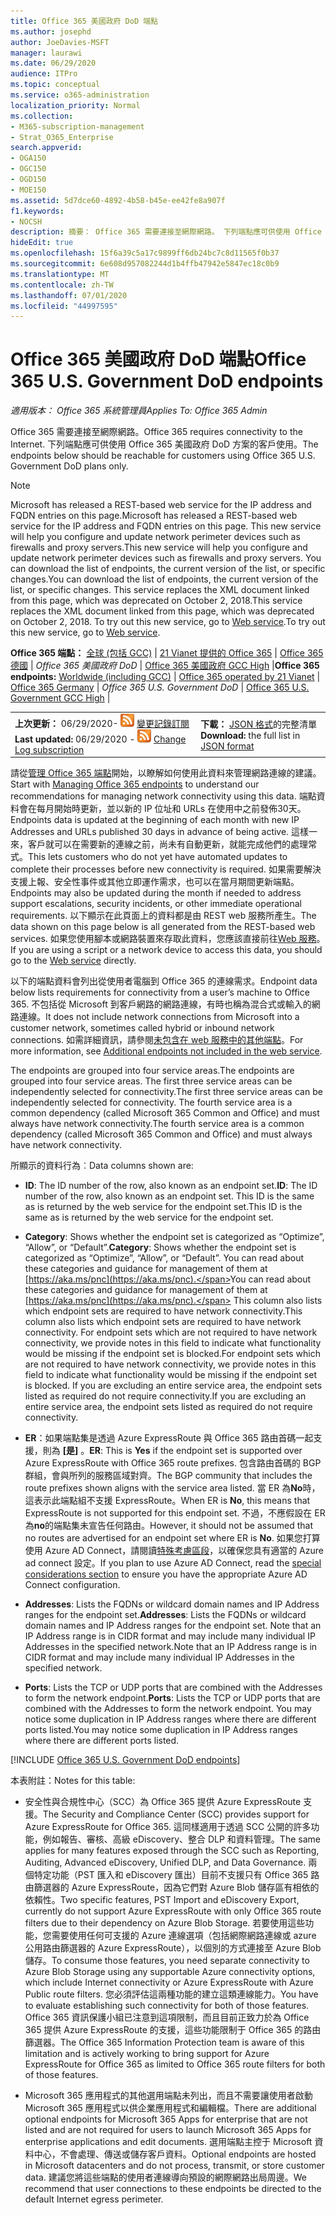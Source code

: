 ```yaml
---
title: Office 365 美國政府 DoD 端點
ms.author: josephd
author: JoeDavies-MSFT
manager: laurawi
ms.date: 06/29/2020
audience: ITPro
ms.topic: conceptual
ms.service: o365-administration
localization_priority: Normal
ms.collection:
- M365-subscription-management
- Strat_O365_Enterprise
search.appverid:
- OGA150
- OGC150
- OGD150
- MOE150
ms.assetid: 5d7dce60-4892-4b58-b45e-ee42fe8a907f
f1.keywords:
- NOCSH
description: 摘要： Office 365 需要連接至網際網路。 下列端點應可供使用 Office 365 美國政府 DoD 方案的客戶使用。
hideEdit: true
ms.openlocfilehash: 15f6a39c5a17c9899ff6db24bc7c8d11565f0b37
ms.sourcegitcommit: 6e608d957082244d1b4ffb47942e5847ec18c0b9
ms.translationtype: MT
ms.contentlocale: zh-TW
ms.lasthandoff: 07/01/2020
ms.locfileid: "44997595"
---
```

# <a name="office-365-us-government-dod-endpoints"></a><span data-ttu-id="4a12c-104">Office 365 美國政府 DoD 端點</span><span class="sxs-lookup"><span data-stu-id="4a12c-104">Office 365 U.S. Government DoD endpoints</span></span>

<span data-ttu-id="4a12c-105">*適用版本： Office 365 系統管理員*</span><span class="sxs-lookup"><span data-stu-id="4a12c-105">*Applies To: Office 365 Admin*</span></span>

 <span data-ttu-id="4a12c-106">Office 365 需要連接至網際網路。</span><span class="sxs-lookup"><span data-stu-id="4a12c-106">Office 365 requires connectivity to the Internet.</span></span> <span data-ttu-id="4a12c-107">下列端點應可供使用 Office 365 美國政府 DoD 方案的客戶使用。</span><span class="sxs-lookup"><span data-stu-id="4a12c-107">The endpoints below should be reachable for customers using Office 365 U.S. Government DoD plans only.</span></span>
  
> [!NOTE]
> <span data-ttu-id="4a12c-108">Microsoft has released a REST-based web service for the IP address and FQDN entries on this page.</span><span class="sxs-lookup"><span data-stu-id="4a12c-108">Microsoft has released a REST-based web service for the IP address and FQDN entries on this page.</span></span> <span data-ttu-id="4a12c-109">This new service will help you configure and update network perimeter devices such as firewalls and proxy servers.</span><span class="sxs-lookup"><span data-stu-id="4a12c-109">This new service will help you configure and update network perimeter devices such as firewalls and proxy servers.</span></span> <span data-ttu-id="4a12c-110">You can download the list of endpoints, the current version of the list, or specific changes.</span><span class="sxs-lookup"><span data-stu-id="4a12c-110">You can download the list of endpoints, the current version of the list, or specific changes.</span></span> <span data-ttu-id="4a12c-111">This service replaces the XML document linked from this page, which was deprecated on October 2, 2018.</span><span class="sxs-lookup"><span data-stu-id="4a12c-111">This service replaces the XML document linked from this page, which was deprecated on October 2, 2018.</span></span> <span data-ttu-id="4a12c-112">To try out this new service, go to [Web service](office-365-ip-web-service.md).</span><span class="sxs-lookup"><span data-stu-id="4a12c-112">To try out this new service, go to [Web service](office-365-ip-web-service.md).</span></span>
  
 <span data-ttu-id="4a12c-113">**Office 365 端點：** [全球 (包括 GCC)](urls-and-ip-address-ranges.md) | [21 Vianet 提供的 Office 365](urls-and-ip-address-ranges-21vianet.md)  | [Office 365 德國](office-365-germany-endpoints.md) |  *Office 365 美國政府 DoD* | [Office 365 美國政府 GCC High](office-365-u-s-government-gcc-high-endpoints.md) |</span><span class="sxs-lookup"><span data-stu-id="4a12c-113">**Office 365 endpoints:** [Worldwide (including GCC)](urls-and-ip-address-ranges.md) | [Office 365 operated by 21 Vianet](urls-and-ip-address-ranges-21vianet.md)  | [Office 365 Germany](office-365-germany-endpoints.md) | *Office 365 U.S. Government DoD* | [Office 365 U.S. Government GCC High](office-365-u-s-government-gcc-high-endpoints.md) |</span></span>
  
|||
|:-----|:-----|
|<span data-ttu-id="4a12c-114">**上次更新：** 06/29/2020- ![ RSS ](media/5dc6bb29-25db-4f44-9580-77c735492c4b.png) [變更記錄訂閱](https://endpoints.office.com/version/USGOVDoD?allversions=true&format=rss&clientrequestid=b10c5ed1-bad1-445f-b386-b919946339a7)</span><span class="sxs-lookup"><span data-stu-id="4a12c-114">**Last updated:** 06/29/2020 - ![RSS](media/5dc6bb29-25db-4f44-9580-77c735492c4b.png) [Change Log subscription](https://endpoints.office.com/version/USGOVDoD?allversions=true&format=rss&clientrequestid=b10c5ed1-bad1-445f-b386-b919946339a7)</span></span> <br/> |<span data-ttu-id="4a12c-115">**下載：** [JSON 格式](https://endpoints.office.com/endpoints/USGOVDoD?clientrequestid=b10c5ed1-bad1-445f-b386-b919946339a7)的完整清單</span><span class="sxs-lookup"><span data-stu-id="4a12c-115">**Download:** the full list in [JSON format](https://endpoints.office.com/endpoints/USGOVDoD?clientrequestid=b10c5ed1-bad1-445f-b386-b919946339a7)</span></span> <br/> |

 <span data-ttu-id="4a12c-116">請從[管理 Office 365 端點](managing-office-365-endpoints.md)開始，以瞭解如何使用此資料來管理網路連線的建議。</span><span class="sxs-lookup"><span data-stu-id="4a12c-116">Start with [Managing Office 365 endpoints](managing-office-365-endpoints.md) to understand our recommendations for managing network connectivity using this data.</span></span> <span data-ttu-id="4a12c-117">端點資料會在每月開始時更新，並以新的 IP 位址和 URLs 在使用中之前發佈30天。</span><span class="sxs-lookup"><span data-stu-id="4a12c-117">Endpoints data is updated at the beginning of each month with new IP Addresses and URLs published 30 days in advance of being active.</span></span> <span data-ttu-id="4a12c-118">這樣一來，客戶就可以在需要新的連線之前，尚未有自動更新，就能完成他們的處理常式。</span><span class="sxs-lookup"><span data-stu-id="4a12c-118">This lets customers who do not yet have automated updates to complete their processes before new connectivity is required.</span></span> <span data-ttu-id="4a12c-119">如果需要解決支援上報、安全性事件或其他立即運作需求，也可以在當月期間更新端點。</span><span class="sxs-lookup"><span data-stu-id="4a12c-119">Endpoints may also be updated during the month if needed to address support escalations, security incidents, or other immediate operational requirements.</span></span> <span data-ttu-id="4a12c-120">以下顯示在此頁面上的資料都是由 REST web 服務所產生。</span><span class="sxs-lookup"><span data-stu-id="4a12c-120">The data shown on this page below is all generated from the REST-based web services.</span></span> <span data-ttu-id="4a12c-121">如果您使用腳本或網路裝置來存取此資料，您應該直接前往[Web 服務](office-365-ip-web-service.md)。</span><span class="sxs-lookup"><span data-stu-id="4a12c-121">If you are using a script or a network device to access this data, you should go to the [Web service](office-365-ip-web-service.md) directly.</span></span>

<span data-ttu-id="4a12c-122">以下的端點資料會列出從使用者電腦到 Office 365 的連線需求。</span><span class="sxs-lookup"><span data-stu-id="4a12c-122">Endpoint data below lists requirements for connectivity from a user’s machine to Office 365.</span></span> <span data-ttu-id="4a12c-123">不包括從 Microsoft 到客戶網路的網路連線，有時也稱為混合式或輸入的網路連線。</span><span class="sxs-lookup"><span data-stu-id="4a12c-123">It does not include network connections from Microsoft into a customer network, sometimes called hybrid or inbound network connections.</span></span> <span data-ttu-id="4a12c-124">如需詳細資訊，請參閱[未包含在 web 服務中的其他端點](additional-office365-ip-addresses-and-urls.md)。</span><span class="sxs-lookup"><span data-stu-id="4a12c-124">For more information, see [Additional endpoints not included in the web service](additional-office365-ip-addresses-and-urls.md).</span></span> 

<span data-ttu-id="4a12c-125">The endpoints are grouped into four service areas.</span><span class="sxs-lookup"><span data-stu-id="4a12c-125">The endpoints are grouped into four service areas.</span></span> <span data-ttu-id="4a12c-126">The first three service areas can be independently selected for connectivity.</span><span class="sxs-lookup"><span data-stu-id="4a12c-126">The first three service areas can be independently selected for connectivity.</span></span> <span data-ttu-id="4a12c-127">The fourth service area is a common dependency (called Microsoft 365 Common and Office) and must always have network connectivity.</span><span class="sxs-lookup"><span data-stu-id="4a12c-127">The fourth service area is a common dependency (called Microsoft 365 Common and Office) and must always have network connectivity.</span></span>

<span data-ttu-id="4a12c-128">所顯示的資料行為︰</span><span class="sxs-lookup"><span data-stu-id="4a12c-128">Data columns shown are:</span></span>

- <span data-ttu-id="4a12c-129">**ID**: The ID number of the row, also known as an endpoint set.</span><span class="sxs-lookup"><span data-stu-id="4a12c-129">**ID**: The ID number of the row, also known as an endpoint set.</span></span> <span data-ttu-id="4a12c-130">This ID is the same as is returned by the web service for the endpoint set.</span><span class="sxs-lookup"><span data-stu-id="4a12c-130">This ID is the same as is returned by the web service for the endpoint set.</span></span>

- <span data-ttu-id="4a12c-131">**Category**: Shows whether the endpoint set is categorized as “Optimize”, “Allow”, or “Default”.</span><span class="sxs-lookup"><span data-stu-id="4a12c-131">**Category**: Shows whether the endpoint set is categorized as “Optimize”, “Allow”, or “Default”.</span></span> <span data-ttu-id="4a12c-132">You can read about these categories and guidance for management of them at [https://aka.ms/pnc](https://aka.ms/pnc).</span><span class="sxs-lookup"><span data-stu-id="4a12c-132">You can read about these categories and guidance for management of them at [https://aka.ms/pnc](https://aka.ms/pnc).</span></span> <span data-ttu-id="4a12c-133">This column also lists which endpoint sets are required to have network connectivity.</span><span class="sxs-lookup"><span data-stu-id="4a12c-133">This column also lists which endpoint sets are required to have network connectivity.</span></span> <span data-ttu-id="4a12c-134">For endpoint sets which are not required to have network connectivity, we provide notes in this field to indicate what functionality would be missing if the endpoint set is blocked.</span><span class="sxs-lookup"><span data-stu-id="4a12c-134">For endpoint sets which are not required to have network connectivity, we provide notes in this field to indicate what functionality would be missing if the endpoint set is blocked.</span></span> <span data-ttu-id="4a12c-135">If you are excluding an entire service area, the endpoint sets listed as required do not require connectivity.</span><span class="sxs-lookup"><span data-stu-id="4a12c-135">If you are excluding an entire service area, the endpoint sets listed as required do not require connectivity.</span></span>

- <span data-ttu-id="4a12c-136">**ER**：如果端點集是透過 Azure ExpressRoute 與 Office 365 路由首碼一起支援，則為 **[是]** 。</span><span class="sxs-lookup"><span data-stu-id="4a12c-136">**ER**: This is **Yes** if the endpoint set is supported over Azure ExpressRoute with Office 365 route prefixes.</span></span> <span data-ttu-id="4a12c-137">包含路由首碼的 BGP 群組，會與所列的服務區域對齊。</span><span class="sxs-lookup"><span data-stu-id="4a12c-137">The BGP community that includes the route prefixes shown aligns with the service area listed.</span></span> <span data-ttu-id="4a12c-138">當 ER 為**No**時，這表示此端點組不支援 ExpressRoute。</span><span class="sxs-lookup"><span data-stu-id="4a12c-138">When ER is **No**, this means that ExpressRoute is not supported for this endpoint set.</span></span> <span data-ttu-id="4a12c-139">不過，不應假設在 ER 為**no**的端點集未宣告任何路由。</span><span class="sxs-lookup"><span data-stu-id="4a12c-139">However, it should not be assumed that no routes are advertised for an endpoint set where ER is **No**.</span></span> <span data-ttu-id="4a12c-140">如果您打算使用 Azure AD Connect，請閱讀[特殊考慮區段](https://docs.microsoft.com/azure/active-directory/hybrid/reference-connect-instances#microsoft-azure-government)，以確保您具有適當的 Azure ad connect 設定。</span><span class="sxs-lookup"><span data-stu-id="4a12c-140">If you plan to use Azure AD Connect, read the [special considerations section](https://docs.microsoft.com/azure/active-directory/hybrid/reference-connect-instances#microsoft-azure-government) to ensure you have the appropriate Azure AD Connect configuration.</span></span>

- <span data-ttu-id="4a12c-141">**Addresses**: Lists the FQDNs or wildcard domain names and IP Address ranges for the endpoint set.</span><span class="sxs-lookup"><span data-stu-id="4a12c-141">**Addresses**: Lists the FQDNs or wildcard domain names and IP Address ranges for the endpoint set.</span></span> <span data-ttu-id="4a12c-142">Note that an IP Address range is in CIDR format and may include many individual IP Addresses in the specified network.</span><span class="sxs-lookup"><span data-stu-id="4a12c-142">Note that an IP Address range is in CIDR format and may include many individual IP Addresses in the specified network.</span></span>
 
- <span data-ttu-id="4a12c-143">**Ports**: Lists the TCP or UDP ports that are combined with the Addresses to form the network endpoint.</span><span class="sxs-lookup"><span data-stu-id="4a12c-143">**Ports**: Lists the TCP or UDP ports that are combined with the Addresses to form the network endpoint.</span></span> <span data-ttu-id="4a12c-144">You may notice some duplication in IP Address ranges where there are different ports listed.</span><span class="sxs-lookup"><span data-stu-id="4a12c-144">You may notice some duplication in IP Address ranges where there are different ports listed.</span></span>
 
[!INCLUDE [Office 365 U.S. Government DoD endpoints](./includes/office-365-u.s.-government-dod-endpoints.md)]
  
<span data-ttu-id="4a12c-145">本表附註：</span><span class="sxs-lookup"><span data-stu-id="4a12c-145">Notes for this table:</span></span>

- <span data-ttu-id="4a12c-146">安全性與合規性中心（SCC）為 Office 365 提供 Azure ExpressRoute 支援。</span><span class="sxs-lookup"><span data-stu-id="4a12c-146">The Security and Compliance Center (SCC) provides support for Azure ExpressRoute for Office 365.</span></span> <span data-ttu-id="4a12c-147">這同樣適用于透過 SCC 公開的許多功能，例如報告、審核、高級 eDiscovery、整合 DLP 和資料管理。</span><span class="sxs-lookup"><span data-stu-id="4a12c-147">The same applies for many features exposed through the SCC such as Reporting, Auditing, Advanced eDiscovery, Unified DLP, and Data Governance.</span></span> <span data-ttu-id="4a12c-148">兩個特定功能（PST 匯入和 eDiscovery 匯出）目前不支援只有 Office 365 路由篩選器的 Azure ExpressRoute，因為它們對 Azure Blob 儲存區有相依的依賴性。</span><span class="sxs-lookup"><span data-stu-id="4a12c-148">Two specific features, PST Import and eDiscovery Export, currently do not support Azure ExpressRoute with only Office 365 route filters due to their dependency on Azure Blob Storage.</span></span> <span data-ttu-id="4a12c-149">若要使用這些功能，您需要使用任何可支援的 Azure 連線選項（包括網際網路連線或 azure 公用路由篩選器的 Azure ExpressRoute），以個別的方式連接至 Azure Blob 儲存。</span><span class="sxs-lookup"><span data-stu-id="4a12c-149">To consume those features, you need separate connectivity to Azure Blob Storage using any supportable Azure connectivity options, which include Internet connectivity or Azure ExpressRoute with Azure Public route filters.</span></span> <span data-ttu-id="4a12c-150">您必須評估這兩種功能的建立這類連線能力。</span><span class="sxs-lookup"><span data-stu-id="4a12c-150">You have to evaluate establishing such connectivity for both of those features.</span></span> <span data-ttu-id="4a12c-151">Office 365 資訊保護小組已注意到這項限制，而且目前正致力於為 Office 365 提供 Azure ExpressRoute 的支援，這些功能限制于 Office 365 的路由篩選器。</span><span class="sxs-lookup"><span data-stu-id="4a12c-151">The Office 365 Information Protection team is aware of this limitation and is actively working to bring support for Azure ExpressRoute for Office 365 as limited to Office 365 route filters for both of those features.</span></span>

- <span data-ttu-id="4a12c-152">Microsoft 365 應用程式的其他選用端點未列出，而且不需要讓使用者啟動 Microsoft 365 應用程式以供企業應用程式和編輯檔。</span><span class="sxs-lookup"><span data-stu-id="4a12c-152">There are additional optional endpoints for Microsoft 365 Apps for enterprise that are not listed and are not required for users to launch Microsoft 365 Apps for enterprise applications and edit documents.</span></span> <span data-ttu-id="4a12c-153">選用端點主控于 Microsoft 資料中心，不會處理、傳送或儲存客戶資料。</span><span class="sxs-lookup"><span data-stu-id="4a12c-153">Optional endpoints are hosted in Microsoft datacenters and do not process, transmit, or store customer data.</span></span> <span data-ttu-id="4a12c-154">建議您將這些端點的使用者連線導向預設的網際網路出局周邊。</span><span class="sxs-lookup"><span data-stu-id="4a12c-154">We recommend that user connections to these endpoints be directed to the default Internet egress perimeter.</span></span>
